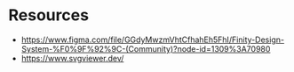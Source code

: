 # Resources

- https://www.figma.com/file/GGdyMwzmVhtCfhahEh5FhI/Finity-Design-System-%F0%9F%92%9C-(Community)?node-id=1309%3A70980
- https://www.svgviewer.dev/
